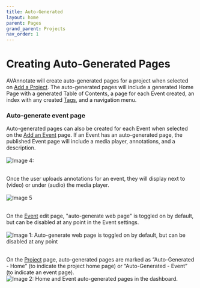 ```yaml
---
title: Auto-Generated
layout: home
parent: Pages
grand_parent: Projects
nav_order: 1
---
```


# Creating Auto-Generated Pages 
AVAnnotate will create auto-generated pages for a project when selected on [Add a Project](https://avannotate.github.io/documentation/pages/creating_projects/). The auto-generated pages will include a generated Home Page with a generated Table of Contents, a page for each Event created, an index with any created [Tags](https://avannotate.github.io/documentation/pages/tags/), and  a navigation menu. 

### Auto-generate event page
Auto-generated pages can also be created for each Event when selected on the [Add an Event](https://avannotate.github.io/documentation/pages/events/) page. If an Event has an auto-generated page, the published Event page will include a media player, annotations, and a description. 
<br><br>
![Image 4: ](../../assets/autoimage4.png)
<br><br>

Once the user uploads annotations for an event, they will display next to (video) or under (audio) the media player.
<br><br>
![Image 5](../../assets/autoimage5.png)
<br><br>

On the [Event](https://avannotate.github.io/documentation/pages/events/) edit page, "auto-generate web page" is toggled on by default, but can be disabled at any point in the Event settings.
<br><br>
![Image 1: Auto-generate web page is toggled on by default, but can be disabled at any point](../../assets/autoimage1.png)
<br><br>

On the [Project](https://avannotate.github.io/documentation/pages/creating_projects/) page, auto-generated pages are marked as “Auto-Generated - Home” (to indicate the project home page) or “Auto-Generated - Event” (to indicate an event page).<br>
![Image 2: Home and Event auto-generated pages in the dashboard.](../../assets/autoimage2.png)
<br><br>
<br>



